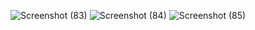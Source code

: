 ![Screenshot (83)](https://github.com/Free-Code-DeepMEG/background_animation-2/assets/139755295/35f11c2e-865d-4db8-9f79-ae3a67e481fd)
![Screenshot (84)](https://github.com/Free-Code-DeepMEG/background_animation-2/assets/139755295/4fa7d1d5-a831-4410-90d0-5546e8693c5a)
![Screenshot (85)](https://github.com/Free-Code-DeepMEG/background_animation-2/assets/139755295/6975cc0f-9875-431f-9b49-fd8aea25631b)
